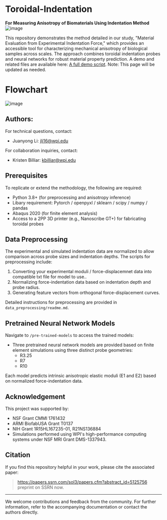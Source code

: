 # Toroidal-Indentation
**For Measuring Anisotropy of Biomaterials Using Indentation Method**
![image](https://github.com/user-attachments/assets/e931047a-43ad-4b88-bf46-e93058047b5d)

This repository demonstrates the method detailed in our study, "Material Evaluation from Experimental Indentation Force," which provides an accessible tool for characterizing mechanical anisotropy of biological samples across scales. The approach combines toroidal indentation probes and neural networks for robust material property prediction. A demo and related files are available here: [A full demo script](https://github.com/BilliarsLab/Toroidal-Indentation/blob/main/Material-evaluation-example/Material_evaluation_R10.py).
Note: This page will be updated as needed.

# Flowchart
![image](https://github.com/user-attachments/assets/6341b0df-86b5-4007-8e5b-cf126c423237)

## Authors:
For technical questions, contact:
- Juanyong Li: [jli16@wpi.edu](mailto:jli16@wpi.edu)

For collaboration inquiries, contact:
- Kristen Billiar: [kbilliar@wpi.edu](mailto:kbilliar@wpi.edu)

## Prerequisites
To replicate or extend the methodology, the following are required:
- Python 3.8+ (for preprocessing and anisotropy inference)
- Libary requirement: Pytorch / openpyxl / sklearn / scipy / numpy / pandas 
- Abaqus 2020 (for finite element analysis)
- Access to a 2PP 3D printer (e.g., Nanoscribe GT+) for fabricating toroidal probes

## Data Preprocessing
The experimental and simulated indentation data are normalized to allow comparison across probe sizes and indentation depths. The scripts for preprocessing include:
1. Converting your experimental moduli / force-displacemnet data into compatible txt file for model to use..
2. Normalizing force-indentation data based on indentation depth and probe radius.
3. Generating feature vectors from orthogonal force-displacement curves.

Detailed instructions for preprocessing are provided in `data_preprocessing/readme.md`.

## Pretrained Neural Network Models
Navigate to `/pre-trained-models` to access the trained models:
- Three pretrained neural network models are provided based on finite element simulations using three distinct probe geometries:
  - R3.25
  - R7
  - R10

Each model predicts intrinsic anisotropic elastic moduli (E1 and E2) based on normalized force-indentation data.

## Acknowledgement
This project was supported by:
- NSF Grant CMMI 1761432
- ARMI BiofabUSA Grant T0137
- NIH Grant 1R15HL167235-01, R21NS136884
- Simulations performed using WPI's high-performance computing systems under NSF MRI Grant DMS-1337943.

## Citation
If you find this repository helpful in your work, please cite the associated paper:
> https://papers.ssrn.com/sol3/papers.cfm?abstract_id=5125756 preprint on SSRN now.

---

We welcome contributions and feedback from the community. For further information, refer to the accompanying documentation or contact the authors directly.
